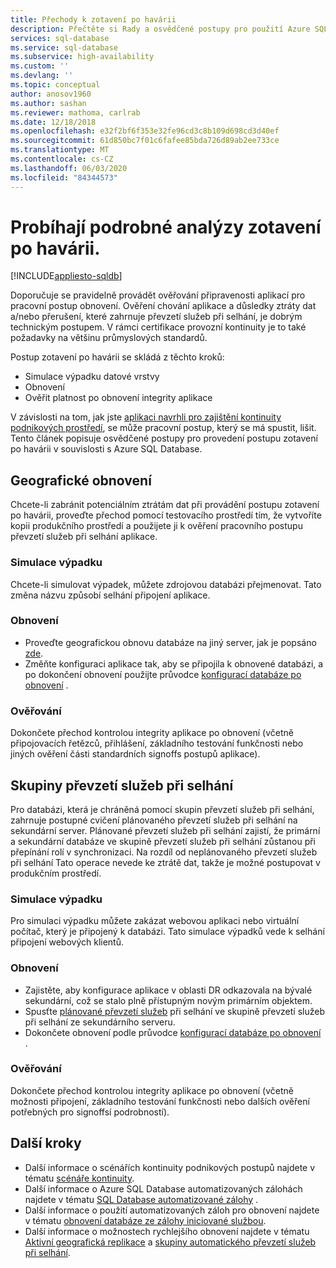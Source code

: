 ```yaml
---
title: Přechody k zotavení po havárii
description: Přečtěte si Rady a osvědčené postupy pro použití Azure SQL Database k provádění postupů zotavení po havárii.
services: sql-database
ms.service: sql-database
ms.subservice: high-availability
ms.custom: ''
ms.devlang: ''
ms.topic: conceptual
author: anosov1960
ms.author: sashan
ms.reviewer: mathoma, carlrab
ms.date: 12/18/2018
ms.openlocfilehash: e32f2bf6f353e32fe96cd3c8b109d698cd3d40ef
ms.sourcegitcommit: 61d850bc7f01c6fafee85bda726d89ab2ee733ce
ms.translationtype: MT
ms.contentlocale: cs-CZ
ms.lasthandoff: 06/03/2020
ms.locfileid: "84344573"
---
```

# <a name="performing-disaster-recovery-drills"></a>Probíhají podrobné analýzy zotavení po havárii.
[!INCLUDE[appliesto-sqldb](../includes/appliesto-sqldb.md)]

Doporučuje se pravidelně provádět ověřování připravenosti aplikací pro pracovní postup obnovení. Ověření chování aplikace a důsledky ztráty dat a/nebo přerušení, které zahrnuje převzetí služeb při selhání, je dobrým technickým postupem. V rámci certifikace provozní kontinuity je to také požadavky na většinu průmyslových standardů.

Postup zotavení po havárii se skládá z těchto kroků:

* Simulace výpadku datové vrstvy
* Obnovení
* Ověřit platnost po obnovení integrity aplikace

V závislosti na tom, jak jste [aplikaci navrhli pro zajištění kontinuity podnikových prostředí](business-continuity-high-availability-disaster-recover-hadr-overview.md), se může pracovní postup, který se má spustit, lišit. Tento článek popisuje osvědčené postupy pro provedení postupu zotavení po havárii v souvislosti s Azure SQL Database.

## <a name="geo-restore"></a>Geografické obnovení

Chcete-li zabránit potenciálním ztrátám dat při provádění postupu zotavení po havárii, proveďte přechod pomocí testovacího prostředí tím, že vytvoříte kopii produkčního prostředí a použijete ji k ověření pracovního postupu převzetí služeb při selhání aplikace.

### <a name="outage-simulation"></a>Simulace výpadku

Chcete-li simulovat výpadek, můžete zdrojovou databázi přejmenovat. Tato změna názvu způsobí selhání připojení aplikace.

### <a name="recovery"></a>Obnovení

* Proveďte geografickou obnovu databáze na jiný server, jak je popsáno [zde](disaster-recovery-guidance.md).
* Změňte konfiguraci aplikace tak, aby se připojila k obnovené databázi, a po dokončení obnovení použijte průvodce [konfigurací databáze po obnovení](disaster-recovery-guidance.md) .

### <a name="validation"></a>Ověřování

Dokončete přechod kontrolou integrity aplikace po obnovení (včetně připojovacích řetězců, přihlášení, základního testování funkčnosti nebo jiných ověření části standardních signoffs postupů aplikace).

## <a name="failover-groups"></a>Skupiny převzetí služeb při selhání

Pro databázi, která je chráněná pomocí skupin převzetí služeb při selhání, zahrnuje postupné cvičení plánovaného převzetí služeb při selhání na sekundární server. Plánované převzetí služeb při selhání zajistí, že primární a sekundární databáze ve skupině převzetí služeb při selhání zůstanou při přepínání rolí v synchronizaci. Na rozdíl od neplánovaného převzetí služeb při selhání Tato operace nevede ke ztrátě dat, takže je možné postupovat v produkčním prostředí.

### <a name="outage-simulation"></a>Simulace výpadku

Pro simulaci výpadku můžete zakázat webovou aplikaci nebo virtuální počítač, který je připojený k databázi. Tato simulace výpadků vede k selhání připojení webových klientů.

### <a name="recovery"></a>Obnovení

* Zajistěte, aby konfigurace aplikace v oblasti DR odkazovala na bývalé sekundární, což se stalo plně přístupným novým primárním objektem.
* Spusťte [plánované převzetí služeb](scripts/setup-geodr-and-failover-database-powershell.md) při selhání ve skupině převzetí služeb při selhání ze sekundárního serveru.
* Dokončete obnovení podle průvodce [konfigurací databáze po obnovení](disaster-recovery-guidance.md) .

### <a name="validation"></a>Ověřování

Dokončete přechod kontrolou integrity aplikace po obnovení (včetně možnosti připojení, základního testování funkčnosti nebo dalších ověření potřebných pro signoffsí podrobností).

## <a name="next-steps"></a>Další kroky

* Další informace o scénářích kontinuity podnikových postupů najdete v tématu [scénáře kontinuity](business-continuity-high-availability-disaster-recover-hadr-overview.md).
* Další informace o Azure SQL Database automatizovaných zálohách najdete v tématu [SQL Database automatizované zálohy](automated-backups-overview.md) .
* Další informace o použití automatizovaných záloh pro obnovení najdete v tématu [obnovení databáze ze zálohy iniciované službou](recovery-using-backups.md).
* Další informace o možnostech rychlejšího obnovení najdete v tématu [Aktivní geografická replikace](active-geo-replication-overview.md) a [skupiny automatického převzetí služeb při selhání](auto-failover-group-overview.md).
